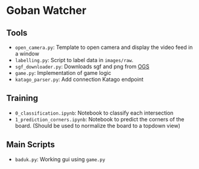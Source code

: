 # Goban Watcher

## Tools
- `open_camera.py`: Template to open camera and display the video feed in a window
- `labelling.py`: Script to label data in `images/raw`.
- `sgf_downloader.py`: Downloads sgf and png from [OGS](https://online-go.com)
- `game.py`: Implementation of game logic
- `katago_parser.py`: Add connection Katago endpoint

## Training
- `0_classification.ipynb`: Notebook to classify each intersection
- `1_prediction_corners.ipynb`: Notebook to predict the corners of the board. (Should be used to normalize the board to a topdown view)

## Main Scripts
- `baduk.py`: Working gui using `game.py`
